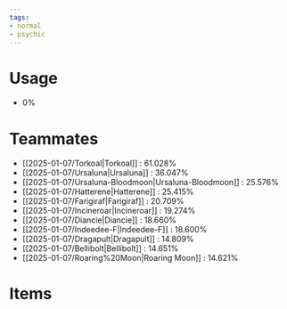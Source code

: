 ```yaml
---
tags:
- normal
- psychic
---
```

# Usage
- 0%
# Teammates
- [[2025-01-07/Torkoal|Torkoal]] : 61.028%
- [[2025-01-07/Ursaluna|Ursaluna]] : 36.047%
- [[2025-01-07/Ursaluna-Bloodmoon|Ursaluna-Bloodmoon]] : 25.576%
- [[2025-01-07/Hatterene|Hatterene]] : 25.415%
- [[2025-01-07/Farigiraf|Farigiraf]] : 20.709%
- [[2025-01-07/Incineroar|Incineroar]] : 19.274%
- [[2025-01-07/Diancie|Diancie]] : 18.660%
- [[2025-01-07/Indeedee-F|Indeedee-F]] : 18.600%
- [[2025-01-07/Dragapult|Dragapult]] : 14.809%
- [[2025-01-07/Bellibolt|Bellibolt]] : 14.651%
- [[2025-01-07/Roaring%20Moon|Roaring Moon]] : 14.621%
# Items